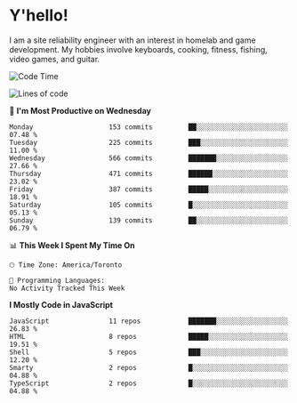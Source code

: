 # Y'hello!
I am a site reliability engineer with an interest in homelab and game development.
My hobbies involve keyboards, cooking, fitness, fishing, video games, and guitar.

<!--START_SECTION:waka-->
![Code Time](http://img.shields.io/badge/Code%20Time-94%20hrs%2054%20mins-blue)

![Lines of code](https://img.shields.io/badge/From%20Hello%20World%20I%27ve%20Written-3.2%20million%20lines%20of%20code-blue)

📅 **I'm Most Productive on Wednesday** 

```text
Monday                   153 commits         ██░░░░░░░░░░░░░░░░░░░░░░░   07.48 % 
Tuesday                  225 commits         ███░░░░░░░░░░░░░░░░░░░░░░   11.00 % 
Wednesday                566 commits         ███████░░░░░░░░░░░░░░░░░░   27.66 % 
Thursday                 471 commits         ██████░░░░░░░░░░░░░░░░░░░   23.02 % 
Friday                   387 commits         █████░░░░░░░░░░░░░░░░░░░░   18.91 % 
Saturday                 105 commits         █░░░░░░░░░░░░░░░░░░░░░░░░   05.13 % 
Sunday                   139 commits         ██░░░░░░░░░░░░░░░░░░░░░░░   06.79 % 
```


📊 **This Week I Spent My Time On** 

```text
🕑︎ Time Zone: America/Toronto

💬 Programming Languages: 
No Activity Tracked This Week
```

**I Mostly Code in JavaScript** 

```text
JavaScript               11 repos            ███████░░░░░░░░░░░░░░░░░░   26.83 % 
HTML                     8 repos             █████░░░░░░░░░░░░░░░░░░░░   19.51 % 
Shell                    5 repos             ███░░░░░░░░░░░░░░░░░░░░░░   12.20 % 
Smarty                   2 repos             █░░░░░░░░░░░░░░░░░░░░░░░░   04.88 % 
TypeScript               2 repos             █░░░░░░░░░░░░░░░░░░░░░░░░   04.88 % 
```




<!--END_SECTION:waka-->
